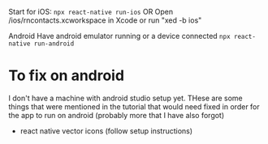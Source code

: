 Start for iOS:
`npx react-native run-ios`
OR
Open /ios/rncontacts.xcworkspace in Xcode or run "xed -b ios"

Android
Have android emulator running or a device connected
`npx react-native run-android`

# To fix on android

I don't have a machine with android studio setup yet. THese are some things that were mentioned in the tutorial that would need fixed in order for the app to run on android (probably more that I have also forgot)

- react native vector icons (follow setup instructions)

